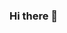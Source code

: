 ### Hi there 👋

<!--
**fatmayaakoubi/fatmayaakoubi** is a ✨ _special_ ✨ repository because its `README.md` (this file) appears on your GitHub profile.

Here are some ideas to get you started:

- 🔭 I’m currently working on ...
- 🌱 I’m currently learning ...
- 👯 I’m looking to collaborate on ...
- 🤔 I’m looking for help with ...
- 💬 Ask me about ...
- 📫 How to reach me: Linkedin[@FatmaZahra](https://www.linkedin.com/in/fatma-zahra-371438200)
- 😄 Pronouns: ...
- ⚡ Fun fact: ...
-->

